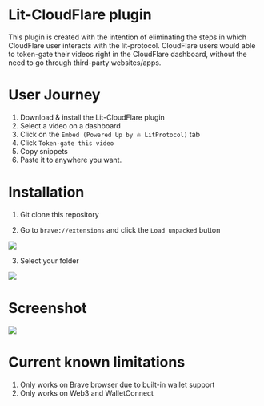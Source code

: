 # Lit-CloudFlare plugin

This plugin is created with the intention of eliminating the steps in which CloudFlare user 
interacts with the lit-protocol. CloudFlare users would able to token-gate their videos right in the 
CloudFlare dashboard, without the need to go through third-party websites/apps.

# User Journey

1. Download & install the Lit-CloudFlare plugin
2. Select a video on a dashboard
3. Click on the `Embed (Powered Up by 🔥 LitProtocol)` tab 
4. Click `Token-gate this video`
5. Copy snippets
6. Paste it to anywhere you want.

# Installation

1. Git clone this repository

2. Go to `brave://extensions` and click the `Load unpacked` button

![](https://assets.wzac.io/lit-protocol/lit-cloudflare-extension-instruction-1.png)

3. Select your folder

![](https://assets.wzac.io/lit-protocol/lit-cloudflare-extension-instruction-2.png)

# Screenshot
![](https://assets.wzac.io/lit-protocol/lit-cloudflare-extension-screenshot-1.png)

# Current known limitations

1. Only works on Brave browser due to built-in wallet support
2. Only works on Web3 and WalletConnect